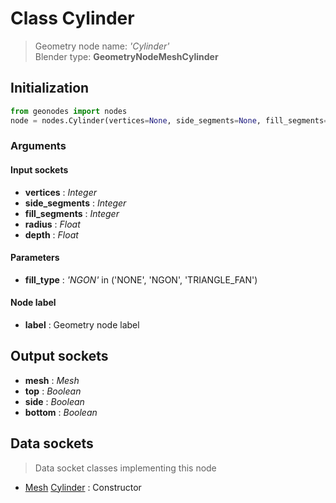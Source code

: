
# Class Cylinder

> Geometry node name: _'Cylinder'_<br>Blender type:  **GeometryNodeMeshCylinder**

## Initialization


```python
from geonodes import nodes
node = nodes.Cylinder(vertices=None, side_segments=None, fill_segments=None, radius=None, depth=None, fill_type='NGON', label=None)
```


### Arguments


#### Input sockets



- **vertices** : _Integer_
- **side_segments** : _Integer_
- **fill_segments** : _Integer_
- **radius** : _Float_
- **depth** : _Float_



#### Parameters



- **fill_type** : _'NGON'_ in ('NONE', 'NGON', 'TRIANGLE_FAN')



#### Node label



- **label** : Geometry node label



## Output sockets



- **mesh** : _Mesh_
- **top** : _Boolean_
- **side** : _Boolean_
- **bottom** : _Boolean_



## Data sockets

> Data socket classes implementing this node


- [Mesh](../sockets/Mesh.md) [Cylinder](../sockets/Mesh.md#cylinder) : Constructor


